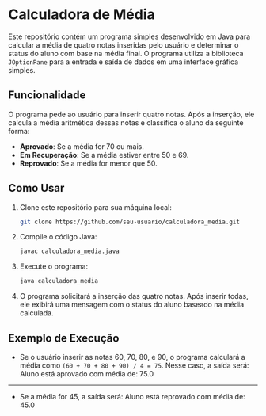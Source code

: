 # Calculadora de Média

Este repositório contém um programa simples desenvolvido em Java para calcular a média de quatro notas inseridas pelo usuário e determinar o status do aluno com base na média final. O programa utiliza a biblioteca `JOptionPane` para a entrada e saída de dados em uma interface gráfica simples.

## Funcionalidade

O programa pede ao usuário para inserir quatro notas. Após a inserção, ele calcula a média aritmética dessas notas e classifica o aluno da seguinte forma:
- **Aprovado**: Se a média for 70 ou mais.
- **Em Recuperação**: Se a média estiver entre 50 e 69.
- **Reprovado**: Se a média for menor que 50.

## Como Usar

1. Clone este repositório para sua máquina local:
    ```bash
    git clone https://github.com/seu-usuario/calculadora_media.git
    ```

2. Compile o código Java:
    ```bash
    javac calculadora_media.java
    ```

3. Execute o programa:
    ```bash
    java calculadora_media
    ```

4. O programa solicitará a inserção das quatro notas. Após inserir todas, ele exibirá uma mensagem com o status do aluno baseado na média calculada.

## Exemplo de Execução

- Se o usuário inserir as notas 60, 70, 80, e 90, o programa calculará a média como `(60 + 70 + 80 + 90) / 4 = 75`. Nesse caso, a saída será:
Aluno está aprovado com média de: 75.0

---

- Se a média for 45, a saída será:
Aluno está reprovado com média de: 45.0


